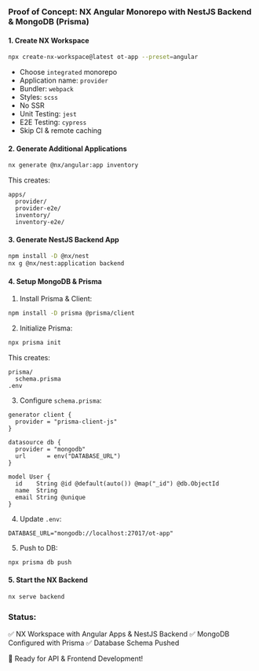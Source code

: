 ### Proof of Concept: NX Angular Monorepo with NestJS Backend & MongoDB (Prisma)

#### 1. Create NX Workspace

```sh
npx create-nx-workspace@latest ot-app --preset=angular
```

- Choose `integrated` monorepo
- Application name: `provider`
- Bundler: `webpack`
- Styles: `scss`
- No SSR
- Unit Testing: `jest`
- E2E Testing: `cypress`
- Skip CI & remote caching

#### 2. Generate Additional Applications

```sh
nx generate @nx/angular:app inventory
```

This creates:

```
apps/
  provider/
  provider-e2e/
  inventory/
  inventory-e2e/
```

#### 3. Generate NestJS Backend App

```sh
npm install -D @nx/nest
nx g @nx/nest:application backend
```

#### 4. Setup MongoDB & Prisma

1. Install Prisma & Client:

```sh
npm install -D prisma @prisma/client
```

2. Initialize Prisma:

```sh
npx prisma init
```

This creates:

```
prisma/
  schema.prisma
.env
```

3. Configure `schema.prisma`:

```prisma
generator client {
  provider = "prisma-client-js"
}

datasource db {
  provider = "mongodb"
  url      = env("DATABASE_URL")
}

model User {
  id    String @id @default(auto()) @map("_id") @db.ObjectId
  name  String
  email String @unique
}
```

4. Update `.env`:

```env
DATABASE_URL="mongodb://localhost:27017/ot-app"
```

5. Push to DB:

```sh
npx prisma db push
```

#### 5. Start the NX Backend

```sh
nx serve backend
```

### Status:

✅ NX Workspace with Angular Apps & NestJS Backend
✅ MongoDB Configured with Prisma
✅ Database Schema Pushed

🚀 Ready for API & Frontend Development!
